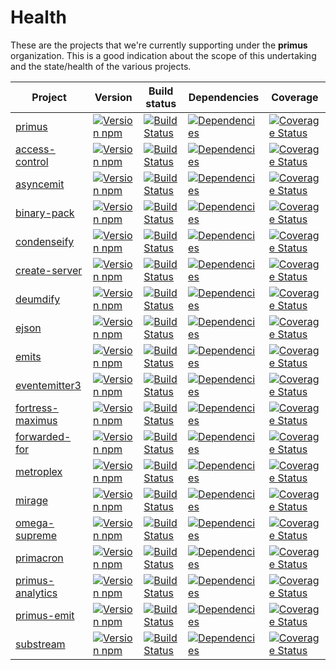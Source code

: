 # Health

These are the projects that we're currently supporting under the **primus**
organization. This is a good indication about the scope of this undertaking and
the state/health of the various projects.

Project                              | Version                                                            |Build status                                                               | Dependencies                                                            | Coverage
-------------------------------------|--------------------------------------------------------------------|---------------------------------------------------------------------------|-------------------------------------------------------------------------|---------------------------------------------------------------------------------
[primus][primus]                     | [![Version npm][npm-primus-badge]][npm-primus]                     | [![Build Status][travis-primus-badge]][travis-primus]                     | [![Dependencies][david-primus-badge]][david-primus]                     | [![Coverage Status][coverage-primus-badge]][coverage-primus]
[access-control][access-control]     | [![Version npm][npm-access-control-badge]][npm-access-control]     | [![Build Status][travis-access-control-badge]][travis-access-control]     | [![Dependencies][david-access-control-badge]][david-access-control]     | [![Coverage Status][coverage-access-control-badge]][coverage-access-control]
[asyncemit][asyncemit]               | [![Version npm][npm-asyncemit-badge]][npm-asyncemit]               | [![Build Status][travis-asyncemit-badge]][travis-asyncemit]               | [![Dependencies][david-asyncemit-badge]][david-asyncemit]               | [![Coverage Status][coverage-asyncemit-badge]][coverage-asyncemit]
[binary-pack][binary-pack]           | [![Version npm][npm-binary-pack-badge]][npm-binary-pack]           | [![Build Status][travis-binary-pack-badge]][travis-binary-pack]           | [![Dependencies][david-binary-pack-badge]][david-binary-pack]           | [![Coverage Status][coverage-binary-pack-badge]][coverage-binary-pack]
[condenseify][condenseify]           | [![Version npm][npm-condenseify-badge]][npm-condenseify]           | [![Build Status][travis-condenseify-badge]][travis-condenseify]           | [![Dependencies][david-condenseify-badge]][david-condenseify]           | [![Coverage Status][coverage-condenseify-badge]][coverage-condenseify]
[create-server][create-server]       | [![Version npm][npm-create-server-badge]][npm-create-server]       | [![Build Status][travis-create-server-badge]][travis-create-server]       | [![Dependencies][david-create-server-badge]][david-create-server]       | [![Coverage Status][coverage-create-server-badge]][coverage-create-server]
[deumdify][deumdify]                 | [![Version npm][npm-deumdify-badge]][npm-deumdify]                 | [![Build Status][travis-deumdify-badge]][travis-deumdify]                 | [![Dependencies][david-deumdify-badge]][david-deumdify]                 | [![Coverage Status][coverage-deumdify-badge]][coverage-deumdify]
[ejson][ejson]                       | [![Version npm][npm-ejson-badge]][npm-ejson]                       | [![Build Status][travis-ejson-badge]][travis-ejson]                       | [![Dependencies][david-ejson-badge]][david-ejson]                       | [![Coverage Status][coverage-ejson-badge]][coverage-ejson]
[emits][emits]                       | [![Version npm][npm-emits-badge]][npm-emits]                       | [![Build Status][travis-emits-badge]][travis-emits]                       | [![Dependencies][david-emits-badge]][david-emits]                       | [![Coverage Status][coverage-emits-badge]][coverage-emits]
[eventemitter3][eventemitter3]       | [![Version npm][npm-eventemitter3-badge]][npm-eventemitter3]       | [![Build Status][travis-eventemitter3-badge]][travis-eventemitter3]       | [![Dependencies][david-eventemitter3-badge]][david-eventemitter3]       | [![Coverage Status][coverage-eventemitter3-badge]][coverage-eventemitter3]
[fortress-maximus][fortress-maximus] | [![Version npm][npm-fortress-maximus-badge]][npm-fortress-maximus] | [![Build Status][travis-fortress-maximus-badge]][travis-fortress-maximus] | [![Dependencies][david-fortress-maximus-badge]][david-fortress-maximus] | [![Coverage Status][coverage-fortress-maximus-badge]][coverage-fortress-maximus]
[forwarded-for][forwarded-for]       | [![Version npm][npm-forwarded-for-badge]][npm-forwarded-for]       | [![Build Status][travis-forwarded-for-badge]][travis-forwarded-for]       | [![Dependencies][david-forwarded-for-badge]][david-forwarded-for]       | [![Coverage Status][coverage-forwarded-for-badge]][coverage-forwarded-for]
[metroplex][metroplex]               | [![Version npm][npm-metroplex-badge]][npm-metroplex]               | [![Build Status][travis-metroplex-badge]][travis-metroplex]               | [![Dependencies][david-metroplex-badge]][david-metroplex]               | [![Coverage Status][coverage-metroplex-badge]][coverage-metroplex]
[mirage][mirage]                     | [![Version npm][npm-mirage-badge]][npm-mirage]                     | [![Build Status][travis-mirage-badge]][travis-mirage]                     | [![Dependencies][david-mirage-badge]][david-mirage]                     | [![Coverage Status][coverage-mirage-badge]][coverage-mirage]
[omega-supreme][omega-supreme]       | [![Version npm][npm-omega-supreme-badge]][npm-omega-supreme]       | [![Build Status][travis-omega-supreme-badge]][travis-omega-supreme]       | [![Dependencies][david-omega-supreme-badge]][david-omega-supreme]       | [![Coverage Status][coverage-omega-supreme-badge]][coverage-omega-supreme]
[primacron][primacron]               | [![Version npm][npm-primacron-badge]][npm-primacron]               | [![Build Status][travis-primacron-badge]][travis-primacron]               | [![Dependencies][david-primacron-badge]][david-primacron]               | [![Coverage Status][coverage-primacron-badge]][coverage-primacron]
[primus-analytics][primus-analytics] | [![Version npm][npm-primus-analytics-badge]][npm-primus-analytics] | [![Build Status][travis-primus-analytics-badge]][travis-primus-analytics] | [![Dependencies][david-primus-analytics-badge]][david-primus-analytics] | [![Coverage Status][coverage-primus-analytics-badge]][coverage-primus-analytics]
[primus-emit][primus-emit]           | [![Version npm][npm-primus-emit-badge]][npm-primus-emit]           | [![Build Status][travis-primus-emit-badge]][travis-primus-emit]           | [![Dependencies][david-primus-emit-badge]][david-primus-emit]           | [![Coverage Status][coverage-primus-emit-badge]][coverage-primus-emit]
[substream][substream]               | [![Version npm][npm-substream-badge]][npm-substream]               | [![Build Status][travis-substream-badge]][travis-substream]               | [![Dependencies][david-substream-badge]][david-substream]               | [![Coverage Status][coverage-substream-badge]][coverage-substream]

[primus]: https://github.com/primus/primus
[npm-primus-badge]: https://img.shields.io/npm/v/primus.svg?style=flat-square
[npm-primus]: https://www.npmjs.com/package/primus
[travis-primus-badge]: https://img.shields.io/travis/primus/primus/master.svg?style=flat-square
[travis-primus]: https://travis-ci.org/primus/primus
[david-primus-badge]: https://img.shields.io/david/primus/primus.svg?style=flat-square
[david-primus]: https://david-dm.org/primus/primus
[coverage-primus-badge]: https://img.shields.io/coveralls/primus/primus/master.svg?style=flat-square
[coverage-primus]: https://coveralls.io/r/primus/primus?branch=master

[access-control]: https://github.com/primus/access-control
[npm-access-control-badge]: https://img.shields.io/npm/v/access-control.svg?style=flat-square
[npm-access-control]: https://www.npmjs.com/package/access-control
[travis-access-control-badge]: https://img.shields.io/travis/primus/access-control/master.svg?style=flat-square
[travis-access-control]: https://travis-ci.org/primus/access-control
[david-access-control-badge]: https://img.shields.io/david/primus/access-control.svg?style=flat-square
[david-access-control]: https://david-dm.org/primus/access-control
[coverage-access-control-badge]: https://img.shields.io/coveralls/primus/access-control/master.svg?style=flat-square
[coverage-access-control]: https://coveralls.io/r/primus/access-control?branch=master

[asyncemit]: https://github.com/primus/asyncemit
[npm-asyncemit-badge]: https://img.shields.io/npm/v/asyncemit.svg?style=flat-square
[npm-asyncemit]: https://www.npmjs.com/package/asyncemit
[travis-asyncemit-badge]: https://img.shields.io/travis/primus/asyncemit/master.svg?style=flat-square
[travis-asyncemit]: https://travis-ci.org/primus/asyncemit
[david-asyncemit-badge]: https://img.shields.io/david/primus/asyncemit.svg?style=flat-square
[david-asyncemit]: https://david-dm.org/primus/asyncemit
[coverage-asyncemit-badge]: https://img.shields.io/coveralls/primus/asyncemit/master.svg?style=flat-square
[coverage-asyncemit]: https://coveralls.io/r/primus/asyncemit?branch=master

[binary-pack]: https://github.com/primus/binary-pack
[npm-binary-pack-badge]: https://img.shields.io/npm/v/binary-pack.svg?style=flat-square
[npm-binary-pack]: https://www.npmjs.com/package/binary-pack
[travis-binary-pack-badge]: https://img.shields.io/travis/primus/binary-pack/master.svg?style=flat-square
[travis-binary-pack]: https://travis-ci.org/primus/binary-pack
[david-binary-pack-badge]: https://img.shields.io/david/primus/binary-pack.svg?style=flat-square
[david-binary-pack]: https://david-dm.org/primus/binary-pack
[coverage-binary-pack-badge]: https://img.shields.io/coveralls/primus/binary-pack/master.svg?style=flat-square
[coverage-binary-pack]: https://coveralls.io/r/primus/binary-pack?branch=master

[condenseify]: https://github.com/primus/condenseify
[npm-condenseify-badge]: https://img.shields.io/npm/v/condenseify.svg?style=flat-square
[npm-condenseify]: https://www.npmjs.com/package/condenseify
[travis-condenseify-badge]: https://img.shields.io/travis/primus/condenseify/master.svg?style=flat-square
[travis-condenseify]: https://travis-ci.org/primus/condenseify
[david-condenseify-badge]: https://img.shields.io/david/primus/condenseify.svg?style=flat-square
[david-condenseify]: https://david-dm.org/primus/condenseify
[coverage-condenseify-badge]: https://img.shields.io/coveralls/primus/condenseify/master.svg?style=flat-square
[coverage-condenseify]: https://coveralls.io/r/primus/condenseify?branch=master

[create-server]: https://github.com/primus/create-server
[npm-create-server-badge]: https://img.shields.io/npm/v/create-server.svg?style=flat-square
[npm-create-server]: https://www.npmjs.com/package/create-server
[travis-create-server-badge]: https://img.shields.io/travis/primus/create-server/master.svg?style=flat-square
[travis-create-server]: https://travis-ci.org/primus/create-server
[david-create-server-badge]: https://img.shields.io/david/primus/create-server.svg?style=flat-square
[david-create-server]: https://david-dm.org/primus/create-server
[coverage-create-server-badge]: https://img.shields.io/coveralls/primus/create-server/master.svg?style=flat-square
[coverage-create-server]: https://coveralls.io/r/primus/create-server?branch=master

[deumdify]: https://github.com/primus/deumdify
[npm-deumdify-badge]: https://img.shields.io/npm/v/deumdify.svg?style=flat-square
[npm-deumdify]: https://www.npmjs.com/package/deumdify
[travis-deumdify-badge]: https://img.shields.io/travis/primus/deumdify/master.svg?style=flat-square
[travis-deumdify]: https://travis-ci.org/primus/deumdify
[david-deumdify-badge]: https://img.shields.io/david/primus/deumdify.svg?style=flat-square
[david-deumdify]: https://david-dm.org/primus/deumdify
[coverage-deumdify-badge]: https://img.shields.io/coveralls/primus/deumdify/master.svg?style=flat-square
[coverage-deumdify]: https://coveralls.io/r/primus/deumdify?branch=master

[ejson]: https://github.com/primus/ejson
[npm-ejson-badge]: https://img.shields.io/npm/v/ejson.svg?style=flat-square
[npm-ejson]: https://www.npmjs.com/package/ejson
[travis-ejson-badge]: https://img.shields.io/travis/primus/ejson/master.svg?style=flat-square
[travis-ejson]: https://travis-ci.org/primus/ejson
[david-ejson-badge]: https://img.shields.io/david/primus/ejson.svg?style=flat-square
[david-ejson]: https://david-dm.org/primus/ejson
[coverage-ejson-badge]: https://img.shields.io/coveralls/primus/ejson/master.svg?style=flat-square
[coverage-ejson]: https://coveralls.io/r/primus/ejson?branch=master

[emits]: https://github.com/primus/emits
[npm-emits-badge]: https://img.shields.io/npm/v/emits.svg?style=flat-square
[npm-emits]: https://www.npmjs.com/package/emits
[travis-emits-badge]: https://img.shields.io/travis/primus/emits/master.svg?style=flat-square
[travis-emits]: https://travis-ci.org/primus/emits
[david-emits-badge]: https://img.shields.io/david/primus/emits.svg?style=flat-square
[david-emits]: https://david-dm.org/primus/emits
[coverage-emits-badge]: https://img.shields.io/coveralls/primus/emits/master.svg?style=flat-square
[coverage-emits]: https://coveralls.io/r/primus/emits?branch=master

[eventemitter3]: https://github.com/primus/eventemitter3
[npm-eventemitter3-badge]: https://img.shields.io/npm/v/eventemitter3.svg?style=flat-square
[npm-eventemitter3]: https://www.npmjs.com/package/eventemitter3
[travis-eventemitter3-badge]: https://img.shields.io/travis/primus/eventemitter3/master.svg?style=flat-square
[travis-eventemitter3]: https://travis-ci.org/primus/eventemitter3
[david-eventemitter3-badge]: https://img.shields.io/david/primus/eventemitter3.svg?style=flat-square
[david-eventemitter3]: https://david-dm.org/primus/eventemitter3
[coverage-eventemitter3-badge]: https://img.shields.io/coveralls/primus/eventemitter3/master.svg?style=flat-square
[coverage-eventemitter3]: https://coveralls.io/r/primus/eventemitter3?branch=master

[fortress-maximus]: https://github.com/primus/fortress-maximus
[npm-fortress-maximus-badge]: https://img.shields.io/npm/v/fortress-maximus.svg?style=flat-square
[npm-fortress-maximus]: https://www.npmjs.com/package/fortress-maximus
[travis-fortress-maximus-badge]: https://img.shields.io/travis/primus/fortress-maximus/master.svg?style=flat-square
[travis-fortress-maximus]: https://travis-ci.org/primus/fortress-maximus
[david-fortress-maximus-badge]: https://img.shields.io/david/primus/fortress-maximus.svg?style=flat-square
[david-fortress-maximus]: https://david-dm.org/primus/fortress-maximus
[coverage-fortress-maximus-badge]: https://img.shields.io/coveralls/primus/fortress-maximus/master.svg?style=flat-square
[coverage-fortress-maximus]: https://coveralls.io/r/primus/fortress-maximus?branch=master

[forwarded-for]: https://github.com/primus/forwarded-for
[npm-forwarded-for-badge]: https://img.shields.io/npm/v/forwarded-for.svg?style=flat-square
[npm-forwarded-for]: https://www.npmjs.com/package/forwarded-for
[travis-forwarded-for-badge]: https://img.shields.io/travis/primus/forwarded-for/master.svg?style=flat-square
[travis-forwarded-for]: https://travis-ci.org/primus/forwarded-for
[david-forwarded-for-badge]: https://img.shields.io/david/primus/forwarded-for.svg?style=flat-square
[david-forwarded-for]: https://david-dm.org/primus/forwarded-for
[coverage-forwarded-for-badge]: https://img.shields.io/coveralls/primus/forwarded-for/master.svg?style=flat-square
[coverage-forwarded-for]: https://coveralls.io/r/primus/forwarded-for?branch=master

[metroplex]: https://github.com/primus/metroplex
[npm-metroplex-badge]: https://img.shields.io/npm/v/metroplex.svg?style=flat-square
[npm-metroplex]: https://www.npmjs.com/package/metroplex
[travis-metroplex-badge]: https://img.shields.io/travis/primus/metroplex/master.svg?style=flat-square
[travis-metroplex]: https://travis-ci.org/primus/metroplex
[david-metroplex-badge]: https://img.shields.io/david/primus/metroplex.svg?style=flat-square
[david-metroplex]: https://david-dm.org/primus/metroplex
[coverage-metroplex-badge]: https://img.shields.io/coveralls/primus/metroplex/master.svg?style=flat-square
[coverage-metroplex]: https://coveralls.io/r/primus/metroplex?branch=master

[mirage]: https://github.com/primus/mirage
[npm-mirage-badge]: https://img.shields.io/npm/v/mirage.svg?style=flat-square
[npm-mirage]: https://www.npmjs.com/package/mirage
[travis-mirage-badge]: https://img.shields.io/travis/primus/mirage/master.svg?style=flat-square
[travis-mirage]: https://travis-ci.org/primus/mirage
[david-mirage-badge]: https://img.shields.io/david/primus/mirage.svg?style=flat-square
[david-mirage]: https://david-dm.org/primus/mirage
[coverage-mirage-badge]: https://img.shields.io/coveralls/primus/mirage/master.svg?style=flat-square
[coverage-mirage]: https://coveralls.io/r/primus/mirage?branch=master

[omega-supreme]: https://github.com/primus/omega-supreme
[npm-omega-supreme-badge]: https://img.shields.io/npm/v/omega-supreme.svg?style=flat-square
[npm-omega-supreme]: https://www.npmjs.com/package/omega-supreme
[travis-omega-supreme-badge]: https://img.shields.io/travis/primus/omega-supreme/master.svg?style=flat-square
[travis-omega-supreme]: https://travis-ci.org/primus/omega-supreme
[david-omega-supreme-badge]: https://img.shields.io/david/primus/omega-supreme.svg?style=flat-square
[david-omega-supreme]: https://david-dm.org/primus/omega-supreme
[coverage-omega-supreme-badge]: https://img.shields.io/coveralls/primus/omega-supreme/master.svg?style=flat-square
[coverage-omega-supreme]: https://coveralls.io/r/primus/omega-supreme?branch=master

[primacron]: https://github.com/primus/primacron
[npm-primacron-badge]: https://img.shields.io/npm/v/primacron.svg?style=flat-square
[npm-primacron]: https://www.npmjs.com/package/primacron
[travis-primacron-badge]: https://img.shields.io/travis/primus/primacron/master.svg?style=flat-square
[travis-primacron]: https://travis-ci.org/primus/primacron
[david-primacron-badge]: https://img.shields.io/david/primus/primacron.svg?style=flat-square
[david-primacron]: https://david-dm.org/primus/primacron
[coverage-primacron-badge]: https://img.shields.io/coveralls/primus/primacron/master.svg?style=flat-square
[coverage-primacron]: https://coveralls.io/r/primus/primacron?branch=master

[primus-analytics]: https://github.com/primus/primus-analytics
[npm-primus-analytics-badge]: https://img.shields.io/npm/v/primus-analytics.svg?style=flat-square
[npm-primus-analytics]: https://www.npmjs.com/package/primus-analytics
[travis-primus-analytics-badge]: https://img.shields.io/travis/primus/primus-analytics/master.svg?style=flat-square
[travis-primus-analytics]: https://travis-ci.org/primus/primus-analytics
[david-primus-analytics-badge]: https://img.shields.io/david/primus/primus-analytics.svg?style=flat-square
[david-primus-analytics]: https://david-dm.org/primus/primus-analytics
[coverage-primus-analytics-badge]: https://img.shields.io/coveralls/primus/primus-analytics/master.svg?style=flat-square
[coverage-primus-analytics]: https://coveralls.io/r/primus/primus-analytics?branch=master

[primus-emit]: https://github.com/primus/primus-emit
[npm-primus-emit-badge]: https://img.shields.io/npm/v/primus-emit.svg?style=flat-square
[npm-primus-emit]: https://www.npmjs.com/package/primus-emit
[travis-primus-emit-badge]: https://img.shields.io/travis/primus/primus-emit/master.svg?style=flat-square
[travis-primus-emit]: https://travis-ci.org/primus/primus-emit
[david-primus-emit-badge]: https://img.shields.io/david/primus/primus-emit.svg?style=flat-square
[david-primus-emit]: https://david-dm.org/primus/primus-emit
[coverage-primus-emit-badge]: https://img.shields.io/coveralls/primus/primus-emit/master.svg?style=flat-square
[coverage-primus-emit]: https://coveralls.io/r/primus/primus-emit?branch=master

[substream]: https://github.com/primus/substream
[npm-substream-badge]: https://img.shields.io/npm/v/substream.svg?style=flat-square
[npm-substream]: https://www.npmjs.com/package/substream
[travis-substream-badge]: https://img.shields.io/travis/primus/substream/master.svg?style=flat-square
[travis-substream]: https://travis-ci.org/primus/substream
[david-substream-badge]: https://img.shields.io/david/primus/substream.svg?style=flat-square
[david-substream]: https://david-dm.org/primus/substream
[coverage-substream-badge]: https://img.shields.io/coveralls/primus/substream/master.svg?style=flat-square
[coverage-substream]: https://coveralls.io/r/primus/substream?branch=master
